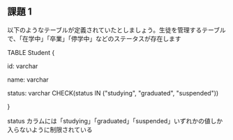 ## 課題 1

以下のようなテーブルが定義されていたとしましょう。生徒を管理するテーブルで、「在学中」「卒業」「停学中」などのステータスが存在します

TABLE Student {

id: varchar

name: varchar

status: varchar CHECK(status IN ("studying", "graduated", "suspended"))

}

status カラムには「studying」「graduated」「suspended」いずれかの値しか入らないように制限されている
